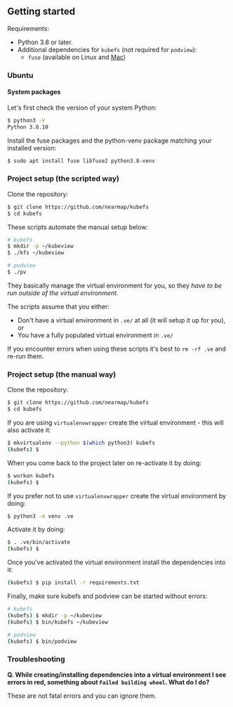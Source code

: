 ## Getting started

Requirements:
​
* Python 3.8 or later.
* Additional dependencies for `kubefs` (not required for `podview`):
  * `fuse` (available on Linux and [Mac](https://osxfuse.github.io/))


### Ubuntu


#### System packages

Let's first check the version of your system Python:

```bash
$ python3 -V
Python 3.8.10
```

Install the fuse packages and the python-venv package matching your installed
version:

```bash
$ sudo apt install fuse libfuse2 python3.8-venv
```


### Project setup (the scripted way)

Clone the repository:

```bash
$ git clone https://github.com/nearmap/kubefs
$ cd kubefs
```

These scripts automate the manual setup below:

```bash
# kubefs
$ mkdir -p ~/kubeview
$ ./kfs ~/kubeview

# podview
$ ./pv
```

They basically manage the virtual environment for you, so they *have to be run
outside of the virtual environment*.

The scripts assume that you either:
- Don't have a virtual environment in `.ve/` at all (it will setup it up for
  you), or
- You have a fully populated virtual environment in `.ve/`

If you encounter errors when using these scripts it's best to `rm -rf
.ve` and re-run them.


### Project setup (the manual way)

Clone the repository:

```bash
$ git clone https://github.com/nearmap/kubefs
$ cd kubefs
```

If you are using `virtualenvwrapper` create the virtual environment - this will
also activate it:

```bash
$ mkvirtualenv --python $(which python3) kubefs
(kubefs) $
```

When you come back to the project later on re-activate it by doing:

```bash
$ workon kubefs
(kubefs) $
```

If you prefer not to use `virtualenvwrapper` create the virtual environment by
doing:

```bash
$ python3 -m venv .ve
```

Activate it by doing:

```bash
$ . .ve/bin/activate
(kubefs) $
```

Once you've activated the virtual environment install the dependencies into it:

```bash
(kubefs) $ pip install -r requirements.txt
```

Finally, make sure kubefs and podview can be started without errors:

```bash
# kubefs
(kubefs) $ mkdir -p ~/kubeview
(kubefs) $ bin/kubefs ~/kubeview

# podview
(kubefs) $ bin/podview
```


### Troubleshooting

**Q. While creating/installing dependencies into a virtual environment I see
errors in red, something about `Failed building wheel`. What do I do?**

These are not fatal errors and you can ignore them.